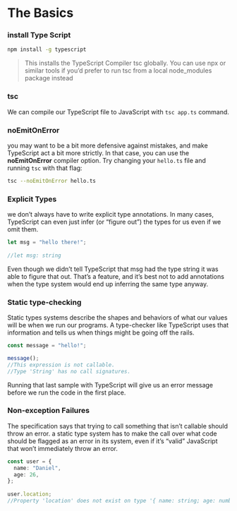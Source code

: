 # The Basics

### install Type Script

```bash
npm install -g typescript
```

> This installs the TypeScript Compiler tsc globally. You can use npx or similar tools if you’d prefer to run tsc from a local node_modules package instead


### tsc

We can compile our TypeScript file to JavaScript with ``tsc app.ts`` command.

### noEmitOnError


you may want to be a bit more defensive against mistakes, and make TypeScript act a bit more strictly. In that case, you can use the **noEmitOnError** compiler option. Try changing your ``hello.ts`` file and running ``tsc`` with that flag:

```sh
tsc --noEmitOnError hello.ts
```
### Explicit Types
we don’t always have to write explicit type annotations. In many cases, TypeScript can even just infer (or “figure out”) the types for us even if we omit them.

```ts
let msg = "hello there!";
    
//let msg: string
```
Even though we didn’t tell TypeScript that msg had the type string it was able to figure that out. That’s a feature, and it’s best not to add annotations when the type system would end up inferring the same type anyway.
### Static type-checking
Static types systems describe the shapes and behaviors of what our values will be when we run our programs. A type-checker like TypeScript uses that information and tells us when things might be going off the rails.
```ts
const message = "hello!";

message();
//This expression is not callable.
//Type 'String' has no call signatures.
```
Running that last sample with TypeScript will give us an error message before we run the code in the first place.
### Non-exception Failures
The specification says that trying to call something that isn’t callable should throw an error. a static type system has to make the call over what code should be flagged as an error in its system, even if it’s “valid” JavaScript that won’t immediately throw an error.
```ts
const user = {
  name: "Daniel",
  age: 26,
};
 
user.location;
//Property 'location' does not exist on type '{ name: string; age: number; }'.
```